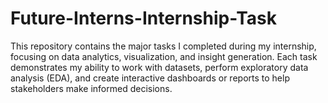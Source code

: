 # Future-Interns-Internship-Task
This repository contains the major tasks I completed during my internship, focusing on data analytics, visualization, and insight generation. Each task demonstrates my ability to work with datasets, perform exploratory data analysis (EDA), and create interactive dashboards or reports to help stakeholders make informed decisions.
